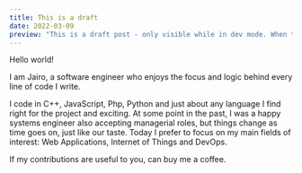 ```yaml
---
title: This is a draft
date: 2022-03-09
preview: "This is a draft post - only visible while in dev mode. When this site is built, the draft won't be included. To publish this file, you'll have to move it out of the drafts directory."
---	
```


Hello world!

I am Jairo, a software engineer who enjoys the focus and logic behind every line of code I write.

I code in C++, JavaScript, Php, Python and just about any language I find right for the project and exciting. At some point in the past, I was a happy systems engineer also accepting managerial roles, but things change as time goes on, just like our taste. Today I prefer to focus on my main fields of interest: Web Applications, Internet of Things and DevOps.

If my contributions are useful to you, can buy me a coffee.